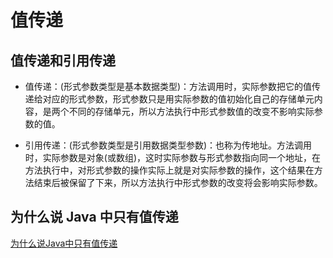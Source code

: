# 值传递

## 值传递和引用传递

* 值传递：(形式参数类型是基本数据类型)：方法调用时，实际参数把它的值传递给对应的形式参数，形式参数只是用实际参数的值初始化自己的存储单元内容，是两个不同的存储单元，所以方法执行中形式参数值的改变不影响实际参数的值。

* 引用传递：(形式参数类型是引用数据类型参数)：也称为传地址。方法调用时，实际参数是对象(或数组)，这时实际参数与形式参数指向同一个地址，在方法执行中，对形式参数的操作实际上就是对实际参数的操作，这个结果在方法结束后被保留了下来，所以方法执行中形式参数的改变将会影响实际参数。

## 为什么说 Java 中只有值传递

[为什么说Java中只有值传递](https://blog.csdn.net/bjweimengshu/article/details/79799485)

